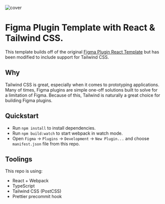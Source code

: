![cover](https://i.ibb.co/WP6X1MB/Clean-Shot-2021-12-18-at-20-29-03.jpg)
# Figma Plugin Template with React & Tailwind CSS.

This template builds off of the original [Figma Plugin React Template](https://github.com/nirsky/figma-plugin-react-template) but has been modified to include  support for Tailwind CSS.

## Why
Tailwind CSS is great, especially when it comes to prototyping applications. Many of times, Figma plugins are simple one-off solutions built to solve for a limitation of Figma. Because of this, Tailwind is naturally a great choice for building Figma plugins.

## Quickstart
* Run `npm install` to install dependencies.
* Run `npm build:watch` to start webpack in watch mode.
* Open `Figma` -> `Plugins` -> `Development` -> `New Plugin...` and choose `manifest.json` file from this repo.

## Toolings
This repo is using:
* React + Webpack
* TypeScript
* Tailwind CSS (PostCSS)
* Prettier precommit hook
